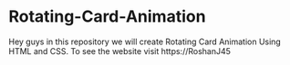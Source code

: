 # Rotating-Card-Animation
Hey guys in this repository we will create Rotating Card Animation Using HTML and CSS. To see the website visit https://RoshanJ45
